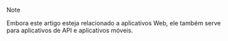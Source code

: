 > [!NOTE]
> Embora este artigo esteja relacionado a aplicativos Web, ele também serve para aplicativos de API e aplicativos móveis.
> 
> 

